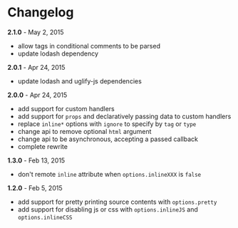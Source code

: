 # Changelog

**2.1.0** - May 2, 2015
* allow tags in conditional comments to be parsed
* update lodash dependency

**2.0.1** - Apr 24, 2015
* update lodash and uglify-js dependencies

**2.0.0** - Apr 24, 2015
* add support for custom handlers
* add support for `props` and declaratively passing data to custom handlers
* replace `inline*` options with `ignore` to specify by `tag` or `type`
* change api to remove optional `html` argument
* change api to be asynchronous, accepting a passed callback
* complete rewrite

**1.3.0** - Feb 13, 2015
* don't remote `inline` attribute when `options.inlineXXX` is `false`

**1.2.0** - Feb 5, 2015
* add support for pretty printing source contents with `options.pretty`
* add support for disabling js or css with `options.inlineJS` and `options.inlineCSS`